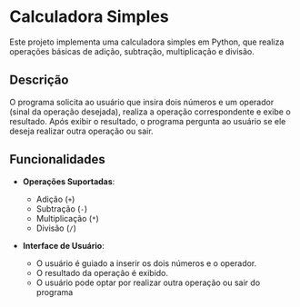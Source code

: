 # Calculadora Simples

Este projeto implementa uma calculadora simples em Python, que realiza operações básicas de adição, subtração, multiplicação e divisão. 

## Descrição

O programa solicita ao usuário que insira dois números e um operador (sinal da operação desejada), realiza a operação correspondente e exibe o resultado. Após exibir o resultado, o programa pergunta ao usuário se ele deseja realizar outra operação ou sair.

## Funcionalidades

- **Operações Suportadas**:
  - Adição (`+`)
  - Subtração (`-`)
  - Multiplicação (`*`)
  - Divisão (`/`)

- **Interface de Usuário**:
  - O usuário é guiado a inserir os dois números e o operador.
  - O resultado da operação é exibido.
  - O usuário pode optar por realizar outra operação ou sair do programa
